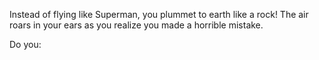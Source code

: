 Instead of flying like Superman, you plummet to earth like a rock!
The air roars in your ears as you realize you made a horrible mistake.

Do you: